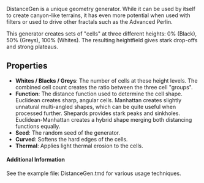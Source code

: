 
DistanceGen is a unique geometry generator. While it can be used by itself to create canyon-like terrains, it has even more potential when used with filters or used to drive other fractals such as the Advanced Perlin.

This generator creates sets of "cells" at three different heights: 0% (Black), 50% (Greys), 100% (Whites). The resulting heightfield gives stark drop-offs and strong plateaus.

## Properties

- **Whites / Blacks / Greys**: The number of cells at these height levels. The combined cell count creates the ratio between the three cell "groups".
- **Function**: The distance function used to determine the cell shape. Euclidean creates sharp, angular cells. Manhattan creates slightly unnatural multi-angled shapes, which can be quite useful when processed further. Shepards provides stark peaks and sinkholes. Euclidean-Manhattan creates a hybrid shape merging both distancing functions equally.
- **Seed**: The random seed of the generator.
- **Curved**: Softens the hard edges of the cells.
- **Thermal**: Applies light thermal erosion to the cells.

#### Additional Information
See the example file: DistanceGen.tmd for various usage techniques.
